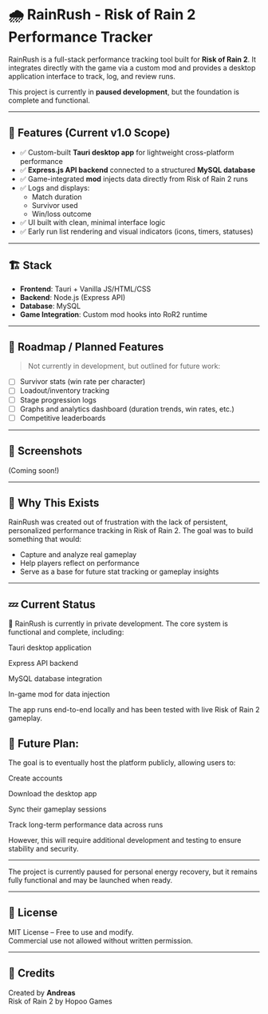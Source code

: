 
# 🌧️ RainRush - Risk of Rain 2 Performance Tracker

RainRush is a full-stack performance tracking tool built for **Risk of Rain 2**. It integrates directly with the game via a custom mod and provides a desktop application interface to track, log, and review runs.

This project is currently in **paused development**, but the foundation is complete and functional.

---

## 🚀 Features (Current v1.0 Scope)

- ✅ Custom-built **Tauri desktop app** for lightweight cross-platform performance
- ✅ **Express.js API backend** connected to a structured **MySQL database**
- ✅ Game-integrated **mod** injects data directly from Risk of Rain 2 runs
- ✅ Logs and displays:
  - Match duration
  - Survivor used
  - Win/loss outcome
- ✅ UI built with clean, minimal interface logic
- ✅ Early run list rendering and visual indicators (icons, timers, statuses)

---

## 🏗️ Stack

- **Frontend**: Tauri + Vanilla JS/HTML/CSS
- **Backend**: Node.js (Express API)
- **Database**: MySQL
- **Game Integration**: Custom mod hooks into RoR2 runtime

---

## 🧪 Roadmap / Planned Features

> Not currently in development, but outlined for future work:

- [ ] Survivor stats (win rate per character)
- [ ] Loadout/inventory tracking
- [ ] Stage progression logs
- [ ] Graphs and analytics dashboard (duration trends, win rates, etc.)
- [ ] Competitive leaderboards
---

## 📸 Screenshots
(Coming soon!)

---

## 🧠 Why This Exists

RainRush was created out of frustration with the lack of persistent, personalized performance tracking in Risk of Rain 2. The goal was to build something that would:
- Capture and analyze real gameplay
- Help players reflect on performance
- Serve as a base for future stat tracking or gameplay insights

---

## 💤 Current Status
📌 RainRush is currently in private development.
The core system is functional and complete, including:

Tauri desktop application

Express API backend

MySQL database integration

In-game mod for data injection

The app runs end-to-end locally and has been tested with live Risk of Rain 2 gameplay.

## 🎯 Future Plan:
The goal is to eventually host the platform publicly, allowing users to:

Create accounts

Download the desktop app

Sync their gameplay sessions

Track long-term performance data across runs

However, this will require additional development and testing to ensure stability and security.

---


The project is currently paused for personal energy recovery, but it remains fully functional and may be launched when ready.

---

## 📄 License

MIT License – Free to use and modify.  
Commercial use not allowed without written permission.

---

## 🙏 Credits

Created by **Andreas**  
Risk of Rain 2 by Hopoo Games  

